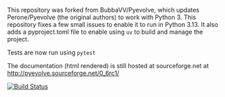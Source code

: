 This repository was forked from BubbaVV/Pyevolve, which updates Perone/Pyevolve (the original authors) to work with Python 3.
This repository fixes a few small issues to enable it to run in Python 3.13.  It also adds a pyproject.toml file to enable
using `uv` to build and manage the project.

Tests are now run using `pytest`

The documentation (html rendered) is still hosted at sourceforge.net at http://pyevolve.sourceforge.net/0_6rc1/

[![Build Status](https://travis-ci.org/BubaVV/Pyevolve.svg?branch=master)](https://travis-ci.org/BubaVV/Pyevolve)
